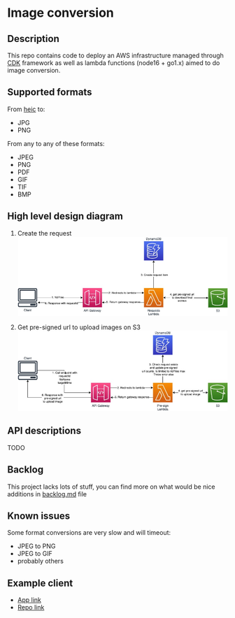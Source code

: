 # Image conversion

## Description
This repo contains code to deploy an AWS infrastructure managed through [CDK](https://aws.amazon.com/cdk/) framework as well as lambda functions (node16 + go1.x) aimed to do image conversion.

## Supported formats
From [heic](https://www.adobe.com/creativecloud/file-types/image/raster/heic-file.html) to:
- JPG
- PNG

From any to any of these formats:
- JPEG
- PNG
- PDF
- GIF
- TIF
- BMP


## High level design diagram
1. Create the request
![Request diagram](/images/Request.jpg)

2. Get pre-signed url to upload images on S3
![Presign diagram](/images/Presign.jpg)

## API descriptions

TODO

## Backlog

This project lacks lots of stuff, you can find more on what would be nice additions in [backlog.md](https://github.com/Shaance/heic-to-jpg-aws/blob/main/backlog.md) file

## Known issues
Some format conversions are very slow and will timeout:
- JPEG to PNG
- JPEG to GIF
- probably others
## Example client
- [App link](https://images.hashcode.dev/)
- [Repo link](https://github.com/Shaance/image-converter-client)
